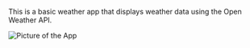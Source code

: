 This is a basic weather app that displays weather data using the Open Weather
API.

![Picture of the App]()
